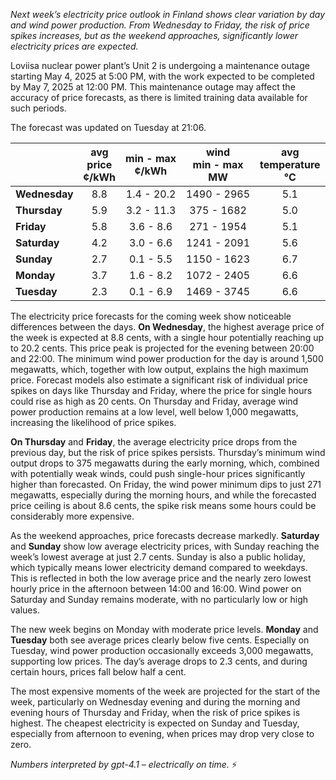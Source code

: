 *Next week’s electricity price outlook in Finland shows clear variation by day and wind power production. From Wednesday to Friday, the risk of price spikes increases, but as the weekend approaches, significantly lower electricity prices are expected.*

Loviisa nuclear power plant’s Unit 2 is undergoing a maintenance outage starting May 4, 2025 at 5:00 PM, with the work expected to be completed by May 7, 2025 at 12:00 PM. This maintenance outage may affect the accuracy of price forecasts, as there is limited training data available for such periods.

The forecast was updated on Tuesday at 21:06.

|             | avg<br>price<br>¢/kWh | min - max<br>¢/kWh | wind<br>min - max<br>MW | avg<br>temperature<br>°C |
|:------------|:---------------------:|:------------------:|:-----------------------:|:-----------------------:|
| **Wednesday** |         8.8           |   1.4 - 20.2        |   1490 - 2965           |           5.1           |
| **Thursday**  |         5.9           |   3.2 - 11.3        |    375 - 1682           |           5.0           |
| **Friday**    |         5.8           |   3.6 - 8.6         |    271 - 1954           |           5.1           |
| **Saturday**  |         4.2           |   3.0 - 6.6         |   1241 - 2091           |           5.6           |
| **Sunday**    |         2.7           |   0.1 - 5.5         |   1150 - 1623           |           6.7           |
| **Monday**    |         3.7           |   1.6 - 8.2         |   1072 - 2405           |           6.6           |
| **Tuesday**   |         2.3           |   0.1 - 6.9         |   1469 - 3745           |           6.6           |

The electricity price forecasts for the coming week show noticeable differences between the days. **On Wednesday**, the highest average price of the week is expected at 8.8 cents, with a single hour potentially reaching up to 20.2 cents. This price peak is projected for the evening between 20:00 and 22:00. The minimum wind power production for the day is around 1,500 megawatts, which, together with low output, explains the high maximum price. Forecast models also estimate a significant risk of individual price spikes on days like Thursday and Friday, where the price for single hours could rise as high as 20 cents. On Thursday and Friday, average wind power production remains at a low level, well below 1,000 megawatts, increasing the likelihood of price spikes.

**On Thursday** and **Friday**, the average electricity price drops from the previous day, but the risk of price spikes persists. Thursday’s minimum wind output drops to 375 megawatts during the early morning, which, combined with potentially weak winds, could push single-hour prices significantly higher than forecasted. On Friday, the wind power minimum dips to just 271 megawatts, especially during the morning hours, and while the forecasted price ceiling is about 8.6 cents, the spike risk means some hours could be considerably more expensive.

As the weekend approaches, price forecasts decrease markedly. **Saturday** and **Sunday** show low average electricity prices, with Sunday reaching the week’s lowest average at just 2.7 cents. Sunday is also a public holiday, which typically means lower electricity demand compared to weekdays. This is reflected in both the low average price and the nearly zero lowest hourly price in the afternoon between 14:00 and 16:00. Wind power on Saturday and Sunday remains moderate, with no particularly low or high values.

The new week begins on Monday with moderate price levels. **Monday** and **Tuesday** both see average prices clearly below five cents. Especially on Tuesday, wind power production occasionally exceeds 3,000 megawatts, supporting low prices. The day’s average drops to 2.3 cents, and during certain hours, prices fall below half a cent.

The most expensive moments of the week are projected for the start of the week, particularly on Wednesday evening and during the morning and evening hours of Thursday and Friday, when the risk of price spikes is highest. The cheapest electricity is expected on Sunday and Tuesday, especially from afternoon to evening, when prices may drop very close to zero.

*Numbers interpreted by gpt-4.1 – electrically on time.* ⚡
